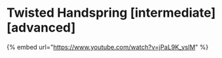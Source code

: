# Twisted Handspring \[intermediate] \[advanced]

{% embed url="https://www.youtube.com/watch?v=jPaL9K_yslM" %}
